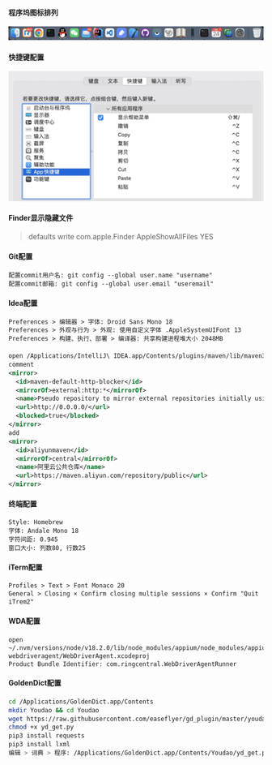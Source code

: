 #### 程序坞图标排列

![程序坞](程序坞.jpg)

#### 快捷键配置

![快捷键配置](快捷键配置.jpg)

#### Finder显示隐藏文件

> defaults write com.apple.Finder AppleShowAllFiles YES

#### Git配置

```
配置commit用户名: git config --global user.name "username"
配置commit邮箱: git config --global user.email "useremail"
```

#### Idea配置

```xml
Preferences > 编辑器 > 字体: Droid Sans Mono 18
Preferences > 外观与行为 > 外观: 使用自定义字体 .AppleSystemUIFont 13
Preferences > 构建、执行、部署 > 编译器: 共享构建进程堆大小 2048MB

open /Applications/IntelliJ\ IDEA.app/Contents/plugins/maven/lib/maven3/conf/settings.xml
comment
<mirror>
  <id>maven-default-http-blocker</id>
  <mirrorOf>external:http:*</mirrorOf>
  <name>Pseudo repository to mirror external repositories initially using HTTP.</name>
  <url>http://0.0.0.0/</url>
  <blocked>true</blocked>
</mirror>
add
<mirror>
  <id>aliyunmaven</id>
  <mirrorOf>central</mirrorOf>
  <name>阿里云公共仓库</name>
  <url>https://maven.aliyun.com/repository/public</url>
</mirror>
```

#### 终端配置

```
Style: Homebrew
字体: Andale Mono 18
字符间距: 0.945
窗口大小: 列数80, 行数25
```

#### iTerm配置

```
Profiles > Text > Font Monaco 20 
General > Closing × Confirm closing multiple sessions × Confirm "Quit iTrem2"
```

#### WDA配置

```
open ~/.nvm/versions/node/v18.2.0/lib/node_modules/appium/node_modules/appium-webdriveragent/WebDriverAgent.xcodeproj
Product Bundle Identifier: com.ringcentral.WebDriverAgentRunner
```

#### GoldenDict配置

```bash
cd /Applications/GoldenDict.app/Contents
mkdir Youdao && cd Youdao
wget https://raw.githubusercontent.com/easeflyer/gd_plugin/master/youdao/yd_get.py
chmod +x yd_get.py
pip3 install requests
pip3 install lxml
编辑 > 词典 > 程序: /Applications/GoldenDict.app/Contents/Youdao/yd_get.py %GDWORD%
```